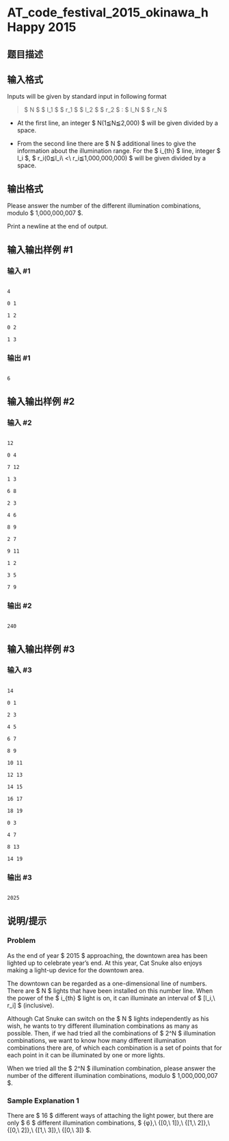 # AT_code_festival_2015_okinawa_h Happy 2015

## 题目描述

[problemUrl]: https://atcoder.jp/contests/code-festival-2015-okinawa-open/tasks/code_festival_2015_okinawa_h

## 输入格式

Inputs will be given by standard input in following format

> $ N $ $ l_1 $ $ r_1 $ $ l_2 $ $ r_2 $ : $ l_N $ $ r_N $

- At the first line, an integer $ N(1≦N≦2,000) $ will be given divided by a space.
- From the second line there are $ N $ additional lines to give the information about the illumination range. For the $ i_{th} $ line, integer $ l_i $, $ r_i(0≦l_i\ <\ r_i≦1,000,000,000) $ will be given divided by a space.

## 输出格式

Please answer the number of the different illumination combinations, modulo $ 1,000,000,007 $.

Print a newline at the end of output.

## 输入输出样例 #1

### 输入 #1

```
4
0 1
1 2
0 2
1 3
```

### 输出 #1

```
6
```

## 输入输出样例 #2

### 输入 #2

```
12
0 4
7 12
1 3
6 8
2 3
4 6
8 9
2 7
9 11
1 2
3 5
7 9
```

### 输出 #2

```
240
```

## 输入输出样例 #3

### 输入 #3

```
14
0 1
2 3
4 5
6 7
8 9
10 11
12 13
14 15
16 17
18 19
0 3
4 7
8 13
14 19
```

### 输出 #3

```
2025
```

## 说明/提示

### Problem

As the end of year $ 2015 $ approaching, the downtown area has been lighted up to celebrate year’s end. At this year, Cat Snuke also enjoys making a light-up device for the downtown area.

The downtown can be regarded as a one-dimensional line of numbers. There are $ N $ lights that have been installed on this number line. When the power of the $ i_{th} $ light is on, it can illuminate an interval of $ [l_i,\ r_i] $ (inclusive).

Although Cat Snuke can switch on the $ N $ lights independently as his wish, he wants to try different illumination combinations as many as possible. Then, if we had tried all the combinations of $ 2^N $ illumination combinations, we want to know how many different illumination combinations there are, of which each combination is a set of points that for each point in it can be illuminated by one or more lights.

When we tried all the $ 2^N $ illumination combination, please answer the number of the different illumination combinations, modulo $ 1,000,000,007 $.

### Sample Explanation 1

There are $ 16 $ different ways of attaching the light power, but there are only $ 6 $ different illumination combinations, $ \{φ\},\ \{[0,\ 1]\},\ \{[1,\ 2]\},\ \{[0,\ 2]\},\ \{[1,\ 3]\},\ \{[0,\ 3]\} $.